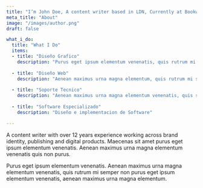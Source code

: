 ```yaml
---
title: "I’m John Doe, A content writer based in LDN, Currently at Bookworm"
meta_title: "About"
image: "/images/author.png"
draft: false

what_i_do:
  title: "What I Do"
  items:
  - title: "Diseño Grafico"
    description: "Purus eget ipsum elementum venenatis, quis rutrum mi semper nonpurus eget ipsum elementum venenatis."
  
  - title: "Diseño Web"
    description: "Aenean maximus urna magna elementum, quis rutrum mi semper non purus eget ipsum venenatis."
  
  - title: "Soporte Tecnico"
    description: "Aenean maximus urna magna elementum venenatis, quis semper non purus eget ipsum venenatis."
  
  - title: "Software Especializado"
    description: "Diseño e implementacion de Software"

---
```


A content writer with over 12 years experience working across brand identity, publishing and digital products. Maecenas sit amet purus eget ipsum elementum venenatis. Aenean maximus urna magna elementum venenatis quis non purus.

Purus eget ipsum elementum venenatis. Aenean maximus urna magna elementum venenatis, quis rutrum mi semper non purus eget ipsum elementum venenatis, aenean maximus urna magna elementum.
